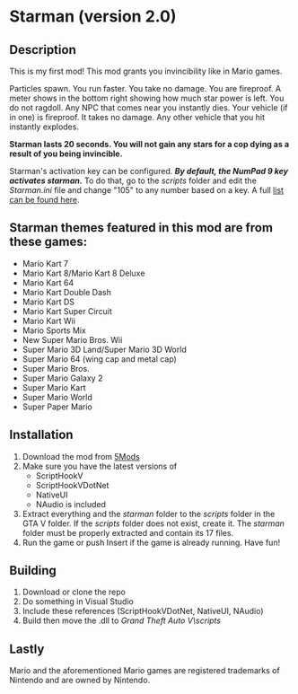 # Starman (version 2.0)

## Description
This is my first mod! This mod grants you invincibility like in Mario games.

Particles spawn. You run faster. You take no damage. You are fireproof. A meter shows in the bottom right showing how much star power is left. You do not ragdoll. Any NPC that comes near you instantly dies. Your vehicle (if in one) is fireproof. It takes no damage. Any other vehicle that you hit instantly explodes.

**Starman lasts 20 seconds. You will not gain any stars for a cop dying as a result of you being invincible.**

Starman's activation key can be configured. ***By default, the NumPad 9 key activates starman.*** To do that, go to the *scripts* folder and edit the *Starman.ini* file and change "105" to any number based on a key. A full [list can be found here](http://cherrytree.at/misc/vk.htm).

## Starman themes featured in this mod are from these games:
*   Mario Kart 7
*   Mario Kart 8/Mario Kart 8 Deluxe
*   Mario Kart 64
*   Mario Kart Double Dash
*   Mario Kart DS
*   Mario Kart Super Circuit
*   Mario Kart Wii
*   Mario Sports Mix
*   New Super Mario Bros. Wii
*   Super Mario 3D Land/Super Mario 3D World
*   Super Mario 64 (wing cap and metal cap)
*   Super Mario Bros.
*   Super Mario Galaxy 2
*   Super Mario Kart
*   Super Mario World
*   Super Paper Mario

## Installation
1.  Download the mod from [5Mods](https://www.gta5-mods.com/scripts/starman-invincibility)
2.  Make sure you have the latest versions of
    *   ScriptHookV
    *   ScriptHookVDotNet
    *   NativeUI
    *   NAudio is included
3.  Extract everything and the *starman* folder to the *scripts* folder in the GTA V folder. If the *scripts* folder does not exist, create it. The *starman* folder must be properly extracted and contain its 17 files.
4.  Run the game or push Insert if the game is already running. Have fun!

## Building
1. Download or clone the repo
2. Do something in Visual Studio
3. Include these references (ScriptHookVDotNet, NativeUI, NAudio)
4. Build then move the .dll to *Grand Theft Auto V\scripts*

## Lastly
Mario and the aforementioned Mario games are registered trademarks of Nintendo and are owned by Nintendo.
